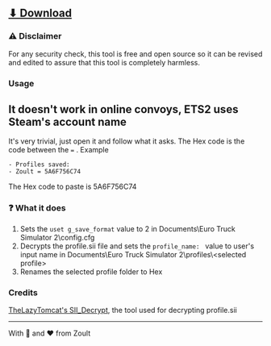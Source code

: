 ## [⬇ Download](https://raw.githack.com/Zoult/ets2-profile-renamer/main/ETS2%20Profile%20Renamer.bat)

### ⚠️ Disclaimer
For any security check, this tool is free and open source so it can be revised and edited to assure that this tool is completely harmless.

### Usage
<h2>It doesn't work in online convoys, ETS2 uses Steam's account name</h2>

It's very trivial, just open it and follow what it asks.
The Hex code is the code between the `=` . Example
```
- Profiles saved:
- Zoult = 5A6F756C74
```
The Hex code to paste is 5A6F756C74

### ❓ What it does
1. Sets the `uset g_save_format` value to 2 in Documents\Euro Truck Simulator 2\config.cfg
2. Decrypts the profile.sii file and sets the `profile_name: ` value to user's input name in Documents\Euro Truck Simulator 2\profiles\\\<selected profile>
3. Renames the selected profile folder to Hex

### Credits
[TheLazyTomcat\'s SII_Decrypt](https://github.com/TheLazyTomcat/SII_Decrypt), the tool used for decrypting profile.sii

---

With 🎨 and ❤ from Zoult
